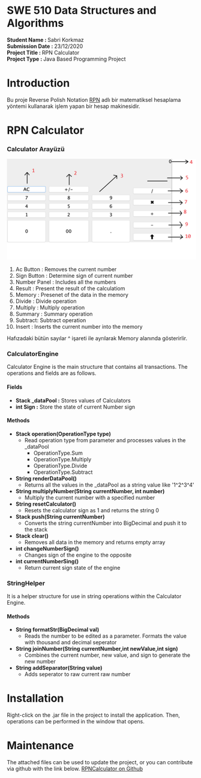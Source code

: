 
# SWE 510 Data Structures and Algorithms

<b>Student Name : </b>Sabri Korkmaz
<br/>
<b>Submission Date : </b>23/12/2020 
<br/>
<b>Project Title : </b> RPN Calculator
<br/>
<b>Project Type : </b> Java Based Programming Project
<br/>

# Introduction
Bu proje Reverse Polish Notation [RPN](https://en.wikipedia.org/wiki/Reverse_Polish_notation) adlı bir matematiksel hesaplama yöntemi kullanarak işlem yapan bir hesap makinesidir. 

# RPN Calculator

### Calculator Arayüzü
![RPN calculator](manuel.png)

1. Ac Button : Removes the current number
2. Sign Button : Determine sign of current number
3. Number Panel : Includes all the numbers
4. Result : Present the result of the calculatiom
5. Memory : Presenet of the data in the memory
6. Divide : Divide operation
7. Multiply : Multiply operation
8. Summary : Summary operation
9. Subtract: Subtract operation
10. Insert : Inserts the current number into the memory


Hafızadaki bütün sayılar ^ işareti ile ayrılarak Memory alanında gösterirlir.

### CalculatorEngine 
Calculator Engine is the main structure that contains all transactions. The operations and fields are as follows.

 #### Fields
- <b>Stack _dataPool :</b> Stores values of Calculators
- <b>int Sign :</b> Store the state of current Number sign

#### Methods
- <b>Stack operation(OperationType type)</b>
    - Read operation type from parameter and processes values in the _dataPool
        - OperationType.Sum
        - OperationType.Multiply
        - OperationType.Divide
        - OperationType.Subtract
- <b>String renderDataPool()</b>
    - Returns all the values in the _dataPool as a string value like '1^2^3^4'
- <b>String multiplyNumber(String currentNumber, int number)</b>
    - Multiply the current number with a specified number
- <b>String resetCalculator()</b>
    - Resets the calculator sign as 1 and returns the string 0
- <b>Stack push(String currentNumber)</b>
    - Converts the string currentNumber into BigDecimal and push it to the stack
- <b>Stack clear()</b>
    - Removes all data in the memory and returns empty array
- <b>int changeNumberSign()</b>
    - Changes sign of the engine to the opposite 
- <b>int currentNumberSing()</b>
    - Return current sign state of the engine

### StringHelper

It is a helper structure for use in string operations within the Calculator Engine.

#### Methods
- <b>String formatStr(BigDecimal val) </b>
    - Reads the number to be edited as a parameter. Formats the value with thousand and decimal seperator
- <b>String joinNumber(String currentNumber,int newValue,int sign)</b>
    - Combines the current number, new value, and sign to generate the new number
- <b> String addSeparator(String value)</b>
    - Adds seperator to raw current raw number

# Installation
Right-click on the .jar file in the project to install the application. Then, operations can be performed in the window that opens.

# Maintenance
The attached files can be used to update the project, or you can contribute via github with the link below.
[RPNCalculator on Github ](https://github.com/SabriKorkmaz/RPNCalculator.java)
